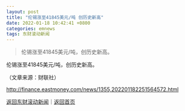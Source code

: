 ```yaml
---
layout: post
title: "伦锡涨至41845美元/吨 创历史新高"
date: 2022-01-18 10:42:41 +0800
categories: emnews
tags: 东财滚动新闻
---
```

> 伦锡涨至41845美元/吨，创历史新高。

<p>伦锡涨至41845美元/吨，创历史新高。</p><p class="em_media">（文章来源：财联社）</p>

<http://finance.eastmoney.com/news/1355,202201182251564572.html>

[返回东财滚动新闻](//finews.withounder.com/emnews/)｜[返回首页](//finews.withounder.com/)